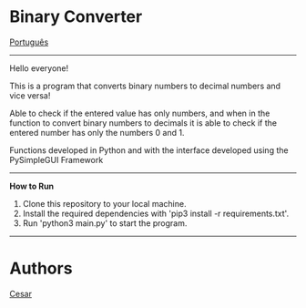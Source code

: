 # Binary Converter

[Português](./README_pt.md)

-----

Hello everyone!

This is a program that converts binary numbers to decimal numbers and vice versa!

Able to check if the entered value has only numbers, and when in the function to convert binary numbers to decimals it is able to check if the entered number has only the numbers 0 and 1.

Functions developed in Python and with the interface developed using the PySimpleGUI Framework

-----

**How to Run**

1. Clone this repository to your local machine.
2. Install the required dependencies with 'pip3 install -r requirements.txt'.
3. Run 'python3 main.py' to start the program.

-----

# Authors
[Cesar](https://github.com/cesarcoppolasantos)

